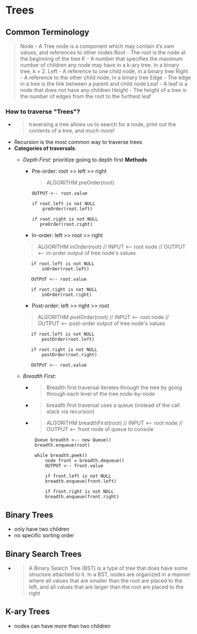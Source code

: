 # Trees 


## Common Terminology
  > Node - A Tree node is a component which may contain it’s own values, and references to other nodes
    Root - The root is the node at the beginning of the tree
    K - A number that specifies the maximum number of children any node may have in a k-ary tree. In a binary tree, k = 2.
    Left - A reference to one child node, in a binary tree
    Right - A reference to the other child node, in a binary tree
    Edge - The edge in a tree is the link between a parent and child node
    Leaf - A leaf is a node that does not have any children
    Height - The height of a tree is the number of edges from the root to the furthest leaf

### How to traverse "Trees"?
 - > traversing a tree allows us to search for a node, print out the contents of a tree, and much more!
 -  Recursion is the most common way to traverse trees
 - **Categories of traversals**:
   - _Depth First:_ prioritize goiing to depth first
     **Methods**
      - Pre-order: root >> left >> right
        >   ALGORITHM preOrder(root)

            OUTPUT <-- root.value

            if root.left is not NULL
                preOrder(root.left)

            if root.right is not NULL
               preOrder(root.right)

      - In-order: left >> root >> right
       > ALGORITHM inOrder(root)
        // INPUT <-- root node
        // OUTPUT <-- in-order output of tree node's values

            if root.left is not NULL
                inOrder(root.left)

            OUTPUT <-- root.value

            if root.right is not NULL
                inOrder(root.right)

      - Post-order: left >> right >> root
      > ALGORITHM postOrder(root)
        // INPUT <-- root node
        // OUTPUT <-- post-order output of tree node's values

            if root.left is not NULL
                postOrder(root.left)

            if root.right is not NULL
                postOrder(root.right)

            OUTPUT <-- root.value

   - _Breadth First:_ 
     - > Breadth first traversal iterates through the tree by going through each level of the tree node-by-node
     - > breadth first traversal uses a queue (instead of the call stack via recursion) 
     - >   ALGORITHM breadthFirst(root)
            // INPUT  <-- root node
            // OUTPUT <-- front node of queue to console

            Queue breadth <-- new Queue()
            breadth.enqueue(root)

            while breadth.peek()
                node front = breadth.dequeue()
                OUTPUT <-- front.value

                if front.left is not NULL
                breadth.enqueue(front.left)

                if front.right is not NULL
                breadth.enqueue(front.right)

## Binary Trees
- only have two children 
- no specific sorting order 

## Binary Search Trees
- > A Binary Search Tree (BST) is a type of tree that does have some structure attached to it. In a BST, nodes are organized in a manner where all values that are smaller than the root are placed to the left, and all values that are larger than the root are placed to the right

## K-ary Trees
- nodes can have more than two children